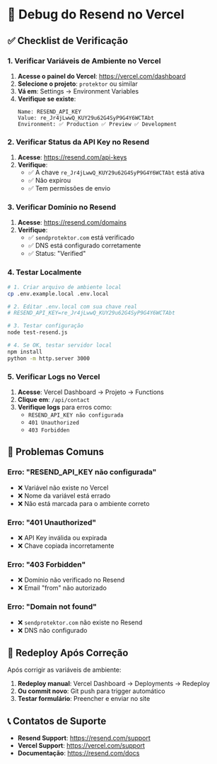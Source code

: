 # 🔧 Debug do Resend no Vercel

## ✅ Checklist de Verificação

### 1. Verificar Variáveis de Ambiente no Vercel

1. **Acesse o painel do Vercel**: https://vercel.com/dashboard
2. **Selecione o projeto**: `protektor` ou similar
3. **Vá em**: Settings → Environment Variables
4. **Verifique se existe**:
   ```
   Name: RESEND_API_KEY
   Value: re_Jr4jLwwQ_KUY29u62G4SyP9G4Y6WCTAbt
   Environment: ✅ Production ✅ Preview ✅ Development
   ```

### 2. Verificar Status da API Key no Resend

1. **Acesse**: https://resend.com/api-keys
2. **Verifique**:
   - ✅ A chave `re_Jr4jLwwQ_KUY29u62G4SyP9G4Y6WCTAbt` está ativa
   - ✅ Não expirou
   - ✅ Tem permissões de envio

### 3. Verificar Domínio no Resend

1. **Acesse**: https://resend.com/domains
2. **Verifique**:
   - ✅ `sendprotektor.com` está verificado
   - ✅ DNS está configurado corretamente
   - ✅ Status: "Verified"

### 4. Testar Localmente

```bash
# 1. Criar arquivo de ambiente local
cp .env.example.local .env.local

# 2. Editar .env.local com sua chave real
# RESEND_API_KEY=re_Jr4jLwwQ_KUY29u62G4SyP9G4Y6WCTAbt

# 3. Testar configuração
node test-resend.js

# 4. Se OK, testar servidor local
npm install
python -m http.server 3000
```

### 5. Verificar Logs no Vercel

1. **Acesse**: Vercel Dashboard → Projeto → Functions
2. **Clique em**: `/api/contact`
3. **Verifique logs** para erros como:
   - `RESEND_API_KEY não configurada`
   - `401 Unauthorized`
   - `403 Forbidden`

## 🚨 Problemas Comuns

### Erro: "RESEND_API_KEY não configurada"
- ❌ Variável não existe no Vercel
- ❌ Nome da variável está errado
- ❌ Não está marcada para o ambiente correto

### Erro: "401 Unauthorized"
- ❌ API Key inválida ou expirada
- ❌ Chave copiada incorretamente

### Erro: "403 Forbidden"
- ❌ Domínio não verificado no Resend
- ❌ Email "from" não autorizado

### Erro: "Domain not found"
- ❌ `sendprotektor.com` não existe no Resend
- ❌ DNS não configurado

## 🔄 Redeploy Após Correção

Após corrigir as variáveis de ambiente:

1. **Redeploy manual**: Vercel Dashboard → Deployments → Redeploy
2. **Ou commit novo**: Git push para trigger automático
3. **Testar formulário**: Preencher e enviar no site

## 📞 Contatos de Suporte

- **Resend Support**: https://resend.com/support
- **Vercel Support**: https://vercel.com/support
- **Documentação**: https://resend.com/docs
